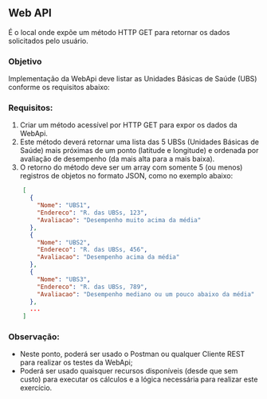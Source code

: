﻿## Web API

É o local onde expõe um método HTTP GET para retornar os dados solicitados pelo usuário.

### Objetivo

Implementação da WebApi deve listar as Unidades Básicas de Saúde (UBS) conforme os requisitos abaixo:


### Requisitos:

1. Criar um método acessível por HTTP GET para expor os dados da WebApi.
2. Este método deverá retornar uma lista das 5 UBSs (Unidades Básicas de Saúde) mais próximas de um ponto (latitude e longitude) e ordenada por avaliação de desempenho (da mais alta para a mais baixa).
3. O retorno do método deve ser um array com somente 5 (ou menos) registros de objetos no formato JSON, como no exemplo abaixo:

```json
    [
      {
        "Nome": "UBS1",
        "Endereco": "R. das UBSs, 123",
        "Avaliacao": "Desempenho muito acima da média"
      },
      {
        "Nome": "UBS2",
        "Endereco": "R. das UBSs, 456",
        "Avaliacao": "Desempenho acima da média"
      },
      {
        "Nome": "UBS3",
        "Endereco": "R. das UBSs, 789",
        "Avaliacao": "Desempenho mediano ou um pouco abaixo da média"
      },
      ...
    ]
```

### Observação:

- Neste ponto, poderá ser usado o Postman ou qualquer Cliente REST para realizar os testes da WebApi;
- Poderá ser usado quaisquer recursos disponíveis (desde que sem custo) para executar os cálculos e a lógica necessária para realizar este exercício.
